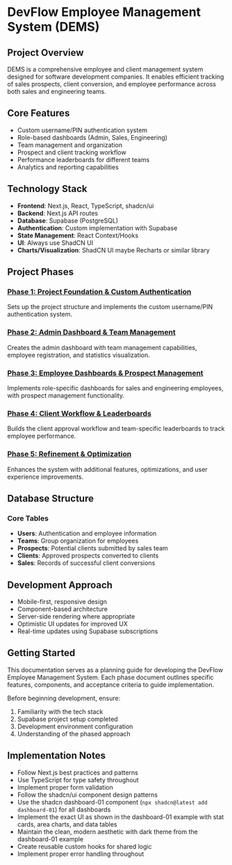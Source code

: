 # DevFlow Employee Management System (DEMS)

## Project Overview
DEMS is a comprehensive employee and client management system designed for software development companies. It enables efficient tracking of sales prospects, client conversion, and employee performance across both sales and engineering teams.

## Core Features
- Custom username/PIN authentication system
- Role-based dashboards (Admin, Sales, Engineering)
- Team management and organization
- Prospect and client tracking workflow
- Performance leaderboards for different teams
- Analytics and reporting capabilities

## Technology Stack
- **Frontend**: Next.js, React, TypeScript, shadcn/ui
- **Backend**: Next.js API routes
- **Database**: Supabase (PostgreSQL)
- **Authentication**: Custom implementation with Supabase
- **State Management**: React Context/Hooks
- **UI**: Always use ShadCN UI
- **Charts/Visualization**: ShadCN UI maybe Recharts or similar library

## Project Phases

### [Phase 1: Project Foundation & Custom Authentication](./phase1-foundation-auth.md)
Sets up the project structure and implements the custom username/PIN authentication system.

### [Phase 2: Admin Dashboard & Team Management](./phase2-admin-dashboard.md)
Creates the admin dashboard with team management capabilities, employee registration, and statistics visualization.

### [Phase 3: Employee Dashboards & Prospect Management](./phase3-employee-dashboards.md)
Implements role-specific dashboards for sales and engineering employees, with prospect management functionality.

### [Phase 4: Client Workflow & Leaderboards](./phase4-client-workflow-leaderboards.md)
Builds the client approval workflow and team-specific leaderboards to track employee performance.

### [Phase 5: Refinement & Optimization](./phase5-refinement-optimization.md)
Enhances the system with additional features, optimizations, and user experience improvements.

## Database Structure

### Core Tables
- **Users**: Authentication and employee information
- **Teams**: Group organization for employees
- **Prospects**: Potential clients submitted by sales team
- **Clients**: Approved prospects converted to clients
- **Sales**: Records of successful client conversions

## Development Approach
- Mobile-first, responsive design
- Component-based architecture
- Server-side rendering where appropriate
- Optimistic UI updates for improved UX
- Real-time updates using Supabase subscriptions

## Getting Started
This documentation serves as a planning guide for developing the DevFlow Employee Management System. Each phase document outlines specific features, components, and acceptance criteria to guide implementation.

Before beginning development, ensure:
1. Familiarity with the tech stack
2. Supabase project setup completed
3. Development environment configuration
4. Understanding of the phased approach

## Implementation Notes
- Follow Next.js best practices and patterns
- Use TypeScript for type safety throughout
- Implement proper form validation
- Follow the shadcn/ui component design patterns
- Use the shadcn dashboard-01 component (`npx shadcn@latest add dashboard-01`) for all dashboards
- Implement the exact UI as shown in the dashboard-01 example with stat cards, area charts, and data tables
- Maintain the clean, modern aesthetic with dark theme from the dashboard-01 example
- Create reusable custom hooks for shared logic
- Implement proper error handling throughout 